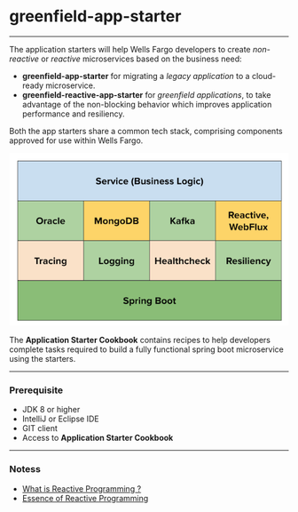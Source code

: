 
# **greenfield-app-starter**

---

The application starters will help Wells Fargo developers to create _non-reactive_ or _reactive_ microservices based on the business need:
- **greenfield-app-starter** for migrating a _legacy application_ to a cloud-ready microservice.
- **greenfield-reactive-app-starter** for _greenfield applications_, to take advantage of the non-blocking behavior which improves application performance and resiliency.

Both the app starters share a common tech stack, comprising components approved for use within Wells Fargo.

![Application Tech Stack](./tech-stack.png)


The **Application Starter Cookbook** contains recipes to help developers complete tasks required to build a fully functional spring boot microservice using the starters.

---
### Prerequisite

- JDK 8 or higher
- IntelliJ or Eclipse IDE
- GIT client
- Access to **Application Starter Cookbook**

---
### Notess
- [What is Reactive Programming ?](https://blog.redelastic.com/what-is-reactive-programming-bc9fa7f4a7fc)
- [Essence of Reactive Programming](https://www.scnsoft.com/blog/java-reactive-programming)